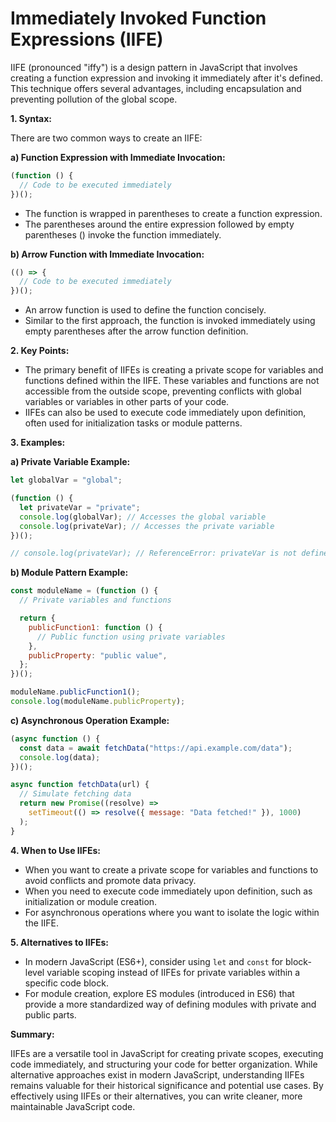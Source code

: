 # Immediately Invoked Function Expressions (IIFE)

IIFE (pronounced "iffy") is a design pattern in JavaScript that involves creating a function expression and invoking it immediately after it's defined. This technique offers several advantages, including encapsulation and preventing pollution of the global scope.

**1. Syntax:**

There are two common ways to create an IIFE:

**a) Function Expression with Immediate Invocation:**

```javascript
(function () {
  // Code to be executed immediately
})();
```

- The function is wrapped in parentheses to create a function expression.
- The parentheses around the entire expression followed by empty parentheses () invoke the function immediately.

**b) Arrow Function with Immediate Invocation:**

```javascript
(() => {
  // Code to be executed immediately
})();
```

- An arrow function is used to define the function concisely.
- Similar to the first approach, the function is invoked immediately using empty parentheses after the arrow function definition.

**2. Key Points:**

- The primary benefit of IIFEs is creating a private scope for variables and functions defined within the IIFE. These variables and functions are not accessible from the outside scope, preventing conflicts with global variables or variables in other parts of your code.
- IIFEs can also be used to execute code immediately upon definition, often used for initialization tasks or module patterns.

**3. Examples:**

**a) Private Variable Example:**

```javascript
let globalVar = "global";

(function () {
  let privateVar = "private";
  console.log(globalVar); // Accesses the global variable
  console.log(privateVar); // Accesses the private variable
})();

// console.log(privateVar); // ReferenceError: privateVar is not defined (inaccessible outside the IIFE)
```

**b) Module Pattern Example:**

```javascript
const moduleName = (function () {
  // Private variables and functions

  return {
    publicFunction1: function () {
      // Public function using private variables
    },
    publicProperty: "public value",
  };
})();

moduleName.publicFunction1();
console.log(moduleName.publicProperty);
```

**c) Asynchronous Operation Example:**

```javascript
(async function () {
  const data = await fetchData("https://api.example.com/data");
  console.log(data);
})();

async function fetchData(url) {
  // Simulate fetching data
  return new Promise((resolve) =>
    setTimeout(() => resolve({ message: "Data fetched!" }), 1000)
  );
}
```

**4. When to Use IIFEs:**

- When you want to create a private scope for variables and functions to avoid conflicts and promote data privacy.
- When you need to execute code immediately upon definition, such as initialization or module creation.
- For asynchronous operations where you want to isolate the logic within the IIFE.

**5. Alternatives to IIFEs:**

- In modern JavaScript (ES6+), consider using `let` and `const` for block-level variable scoping instead of IIFEs for private variables within a specific code block.
- For module creation, explore ES modules (introduced in ES6) that provide a more standardized way of defining modules with private and public parts.

**Summary:**

IIFEs are a versatile tool in JavaScript for creating private scopes, executing code immediately, and structuring your code for better organization. While alternative approaches exist in modern JavaScript, understanding IIFEs remains valuable for their historical significance and potential use cases. By effectively using IIFEs or their alternatives, you can write cleaner, more maintainable JavaScript code.
